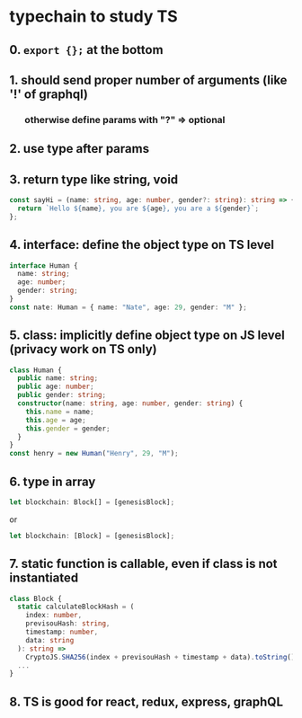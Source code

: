 # typechain to study TS

## 0. `export {};` at the bottom

## 1. should send proper number of arguments (like '!' of graphql)

### &nbsp;&nbsp;&nbsp;&nbsp;&nbsp;&nbsp; otherwise define params with "?" => optional

## 2. use type after params

## 3. return type like string, void

```typescript
const sayHi = (name: string, age: number, gender?: string): string => {
  return `Hello ${name}, you are ${age}, you are a ${gender}`;
};
```

## 4. interface: define the object type on TS level

```typescript
interface Human {
  name: string;
  age: number;
  gender: string;
}
const nate: Human = { name: "Nate", age: 29, gender: "M" };
```

## 5. class: implicitly define object type on JS level (privacy work on TS only)

```typescript
class Human {
  public name: string;
  public age: number;
  public gender: string;
  constructor(name: string, age: number, gender: string) {
    this.name = name;
    this.age = age;
    this.gender = gender;
  }
}
const henry = new Human("Henry", 29, "M");
```

## 6. type in array

```typescript
let blockchain: Block[] = [genesisBlock];
```

or

```typescript
let blockchain: [Block] = [genesisBlock];
```

## 7. static function is callable, even if class is not instantiated

```typescript
class Block {
  static calculateBlockHash = (
    index: number,
    previsouHash: string,
    timestamp: number,
    data: string
  ): string =>
    CryptoJS.SHA256(index + previsouHash + timestamp + data).toString();
  ...
}
```

## 8. TS is good for react, redux, express, graphQL
